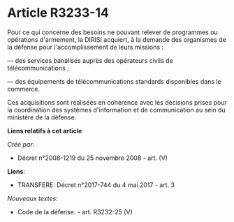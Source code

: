 # Article R3233-14

Pour ce qui concerne des besoins ne pouvant relever de programmes ou opérations d'armement, la DIRISI acquiert, à la demande
des organismes de la défense pour l'accomplissement de leurs missions :

― des services banalisés auprès des opérateurs civils de télécommunications ;

― des équipements de télécommunications standards disponibles dans le commerce.

Ces acquisitions sont réalisées en cohérence avec les décisions prises pour la coordination des systèmes d'information et de
communication au sein du ministère de la défense.

**Liens relatifs à cet article**

_Créé par_:

  - Décret n°2008-1219 du 25 novembre 2008 - art. (V)

**Liens**:

  - TRANSFERE: Décret n°2017-744 du 4 mai 2017 - art. 3

_Nouveaux textes_:

  - Code de la défense. - art. R3232-25 (V)
